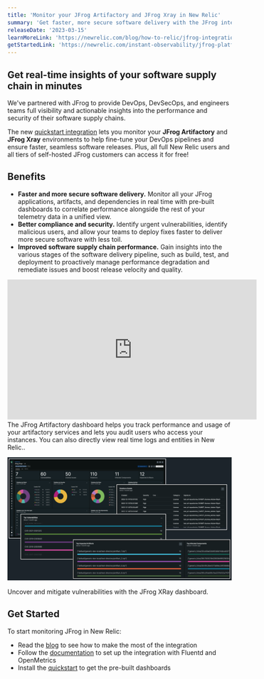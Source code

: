 ```yaml
---
title: 'Monitor your JFrog Artifactory and JFrog Xray in New Relic'
summary: 'Get faster, more secure software delivery with the JFrog integration and quickstart'
releaseDate: '2023-03-15'
learnMoreLink: 'https://newrelic.com/blog/how-to-relic/jfrog-integration' 
getStartedLink: 'https://newrelic.com/instant-observability/jfrog-platform'
---
```


## Get real-time insights of your software supply chain in minutes

We've partnered with JFrog to provide DevOps, DevSecOps, and engineers teams full visibility and actionable insights into the performance and security of their software supply chains. 

The new [quickstart integration](http://newrelic.com/instant-observability/jfrog-platform) lets you monitor your **JFrog Artifactory** and **JFrog Xray** environments to help fine-tune your DevOps pipelines and ensure faster, seamless software releases. Plus, all full New Relic users and all tiers of self-hosted JFrog customers can access it for free! 

## Benefits

- **Faster and more secure software delivery.** Monitor all your JFrog applications, artifacts, and dependencies in real time with pre-built dashboards to correlate performance alongside the rest of your telemetry data in a unified view.
- **Better compliance and security.** Identify urgent vulnerabilities, identify malicious users, and allow your teams to deploy fixes faster to deliver more secure software with less toil.
- **Improved software supply chain performance.** Gain insights into the various stages of the software delivery pipeline, such as build, test, and deployment to proactively manage performance degradation and remediate issues and boost release velocity and quality. 


<iframe width="560" height="315" src="https://fast.wistia.net/embed/iframe/d5ywdxo6qr" allow="accelerometer; autoplay; encrypted-media; gyroscope; picture-in-picture" frameBorder="0" allowfullscreen="false" class="css-1b4920d"></iframe>
<figcaption>The JFrog Artifactory dashboard helps you track performance and usage of your artifactory services and lets you audit users who access your instances. You can also directly view real time logs and entities in New Relic..</figcaption>

![Screenshot showing JFrog XRay dashboard in New Relic](./images/JFrog_Xray_dash.png "Screenshot showing JFrog XRay dashboard in New Relic")
<figcaption>Uncover and mitigate vulnerabilities with the JFrog XRay dashboard.</figcaption>


## Get Started
To start monitoring JFrog in New Relic:
- Read the [blog](https://newrelic.com/blog/how-to-relic/jfrog-integration) to see how to make the most of the integration
- Follow the [documentation](https://github.com/jfrog/log-analytics-newrelic#readme) to set up the integration with Fluentd and OpenMetrics
- Install the [quickstart](https://newrelic.com/instant-observability/jenkins) to get the pre-built dashboards
